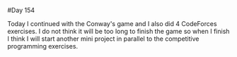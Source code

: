 #Day 154

Today I continued with the Conway's game and I also did 4 CodeForces exercises. I do not think it will be too long to finish the game so when I finish I think I will start another mini project in parallel to the competitive programming exercises.